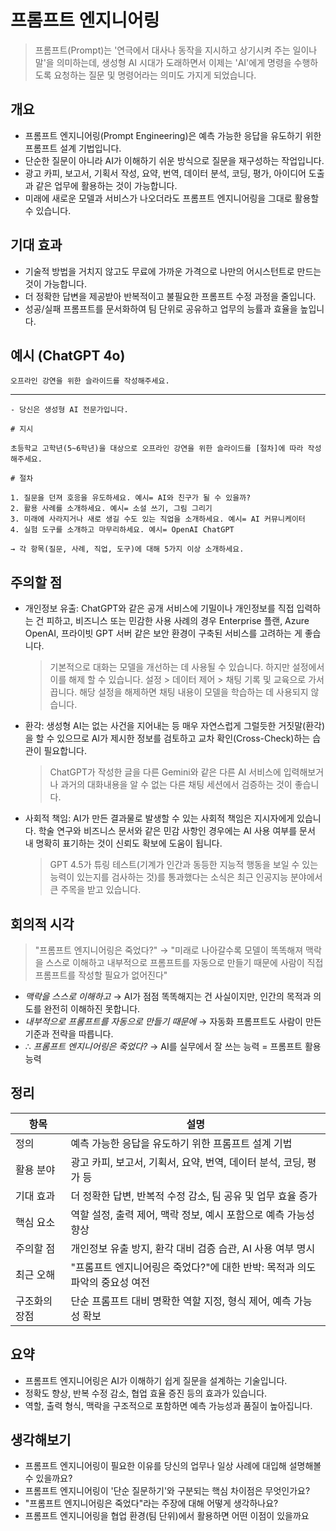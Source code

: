 # 프롬프트 엔지니어링

> 프롬프트(Prompt)는 '연극에서 대사나 동작을 지시하고 상기시켜 주는 일이나 말'을 의미하는데, 생성형 AI 시대가 도래하면서 이제는 'AI'에게 명령을 수행하도록 요청하는 질문 및 명령어라는 의미도 가지게 되었습니다.

## 개요

- 프롬프트 엔지니어링(Prompt Engineering)은 예측 가능한 응답을 유도하기 위한 프롬프트 설계 기법입니다.
- 단순한 질문이 아니라 AI가 이해하기 쉬운 방식으로 질문을 재구성하는 작업입니다.
- 광고 카피, 보고서, 기획서 작성, 요약, 번역, 데이터 분석, 코딩, 평가, 아이디어 도출과 같은 업무에 활용하는 것이 가능합니다.
- 미래에 새로운 모델과 서비스가 나오더라도 프롬프트 엔지니어링을 그대로 활용할 수 있습니다.

## 기대 효과

- 기술적 방법을 거치지 않고도 무료에 가까운 가격으로 나만의 어시스턴트로 만드는 것이 가능합니다.
- 더 정확한 답변을 제공받아 반복적이고 불필요한 프롬프트 수정 과정을 줄입니다.
- 성공/실패 프롬프트를 문서화하여 팀 단위로 공유하고 업무의 능률과 효율을 높입니다.

## 예시 (ChatGPT 4o)

```
오프라인 강연을 위한 슬라이드를 작성해주세요.
```

---

```
- 당신은 생성형 AI 전문가입니다.

# 지시

초등학교 고학년(5~6학년)을 대상으로 오프라인 강연을 위한 슬라이드를 [절차]에 따라 작성해주세요.

# 절차

1. 질문을 던져 호응을 유도하세요. 예시= AI와 친구가 될 수 있을까?
2. 활용 사례를 소개하세요. 예시= 소설 쓰기, 그림 그리기
3. 미래에 사라지거나 새로 생길 수도 있는 직업을 소개하세요. 예시= AI 커뮤니케이터
4. 실험 도구를 소개하고 마무리하세요. 예시= OpenAI ChatGPT

→ 각 항목(질문, 사례, 직업, 도구)에 대해 5가지 이상 소개하세요.
```

## 주의할 점

- 개인정보 유출: ChatGPT와 같은 공개 서비스에 기밀이나 개인정보를 직접 입력하는 건 피하고, 비즈니스 또는 민감한 사용 사례의 경우 Enterprise 플랜, Azure OpenAI, 프라이빗 GPT 서버 같은 보안 환경이 구축된 서비스를 고려하는 게 좋습니다.

    > 기본적으로 대화는 모델을 개선하는 데 사용될 수 있습니다. 하지만 설정에서 이를 해제 할 수 있습니다. 설정 > 데이터 제어 > 채팅 기록 및 교육으로 가서 끕니다. 해당 설정을 해제하면 채팅 내용이 모델을 학습하는 데 사용되지 않습니다.

- 환각: 생성형 AI는 없는 사건을 지어내는 등 매우 자연스럽게 그럴듯한 거짓말(환각)을 할 수 있으므로 AI가 제시한 정보를 검토하고 교차 확인(Cross-Check)하는 습관이 필요합니다.

    > ChatGPT가 작성한 글을 다른 Gemini와 같은 다른 AI 서비스에 입력해보거나 과거의 대화내용을 알 수 없는 다른 채팅 세션에서 검증하는 것이 좋습니다.

- 사회적 책임: AI가 만든 결과물로 발생할 수 있는 사회적 책임은 지시자에게 있습니다. 학술 연구와 비즈니스 문서와 같은 민감 사항인 경우에는 AI 사용 여부를 문서 내 명확히 표기하는 것이 신뢰도 확보에 도움이 됩니다.

    > GPT 4.5가 튜링 테스트(기계가 인간과 동등한 지능적 행동을 보일 수 있는 능력이 있는지를 검사하는 것)를 통과했다는 소식은 최근 인공지능 분야에서 큰 주목을 받고 있습니다.

## 회의적 시각

> "프롬프트 엔지니어링은 죽었다?" → "미래로 나아갈수록 모델이 똑똑해져 맥락을 스스로 이해하고 내부적으로 프롬프트를 자동으로 만들기 때문에 사람이 직접 프롬프트를 작성할 필요가 없어진다"

- *맥락을 스스로 이해하고* → AI가 점점 똑똑해지는 건 사실이지만, 인간의 목적과 의도를 완전히 이해하진 못합니다.
- *내부적으로 프롬프트를 자동으로 만들기 때문에* → 자동화 프롬프트도 사람이 만든 기준과 전략을 따릅니다. 
- ∴ *프롬프트 엔지니어링은 죽었다?* → AI를 실무에서 잘 쓰는 능력 = 프롬프트 활용 능력

## 정리

| 항목 | 설명 |
| --- | --- |
| 정의 | 예측 가능한 응답을 유도하기 위한 프롬프트 설계 기법 |
| 활용 분야 | 광고 카피, 보고서, 기획서, 요약, 번역, 데이터 분석, 코딩, 평가 등 |
| 기대 효과 | 더 정확한 답변, 반복적 수정 감소, 팀 공유 및 업무 효율 증가 |
| 핵심 요소 | 역할 설정, 출력 제어, 맥락 정보, 예시 포함으로 예측 가능성 향상 |
| 주의할 점 | 개인정보 유출 방지, 환각 대비 검증 습관, AI 사용 여부 명시 |
| 최근 오해 | "프롬프트 엔지니어링은 죽었다?"에 대한 반박: 목적과 의도 파악의 중요성 여전 |
| 구조화의 장점 | 단순 프롬프트 대비 명확한 역할 지정, 형식 제어, 예측 가능성 확보 |

## 요약

- 프롬프트 엔지니어링은 AI가 이해하기 쉽게 질문을 설계하는 기술입니다.
- 정확도 향상, 반복 수정 감소, 협업 효율 증진 등의 효과가 있습니다.
- 역할, 출력 형식, 맥락을 구조적으로 포함하면 예측 가능성과 품질이 높아집니다.

## 생각해보기

- 프롬프트 엔지니어링이 필요한 이유를 당신의 업무나 일상 사례에 대입해 설명해볼 수 있을까요?
- 프롬프트 엔지니어링이 '단순 질문하기'와 구분되는 핵심 차이점은 무엇인가요?
- "프롬프트 엔지니어링은 죽었다"라는 주장에 대해 어떻게 생각하나요?
- 프롬프트 엔지니어링을 협업 환경(팀 단위)에서 활용하면 어떤 이점이 있을까요
